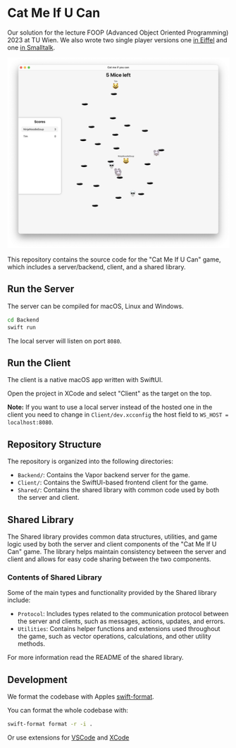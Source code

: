 # Cat Me If U Can

Our solution for the lecture FOOP (Advanced Object Oriented Programming) 2023 at TU Wien.
We also wrote two single player versions one [in Eiffel](https://github.com/paulpinter/cat_me_if_u_can) 
and one [in Smalltalk](https://github.com/Jozott00/CatMe_SmallTalk).

![Screenshot](screenshot.png)

This repository contains the source code for the "Cat Me If U Can" game, which includes a server/backend, client, and a shared library.

## Run the Server

The server can be compiled for macOS, Linux and Windows.

```bash
cd Backend
swift run
```
The local server will listen on port `8080`.

## Run the Client

The client is a native macOS app written with SwiftUI.

Open the project in XCode and select "Client" as the target on the top.

**Note:** If you want to use a local server instead of the hosted one in the 
client you need to change in `Client/dev.xcconfig` the host field 
to `WS_HOST = localhost:8080`.

## Repository Structure

The repository is organized into the following directories:

- `Backend/`: Contains the Vapor backend server for the game.
- `Client/`: Contains the SwiftUI-based frontend client for the game.
- `Shared/`: Contains the shared library with common code used by both the server and client.

## Shared Library

The Shared library provides common data structures, utilities, and game logic used by both the server and client components of the "Cat Me If U Can" game. The library helps maintain consistency between the server and client and allows for easy code sharing between the two components.

### Contents of Shared Library

Some of the main types and functionality provided by the Shared library include:

- `Protocol`: Includes types related to the communication protocol between the server and clients, such as messages, actions, updates, and errors.
- `Utilities`: Contains helper functions and extensions used throughout the game, such as vector operations, calculations, and other utility methods.

For more information read the README of the shared library.

## Development
We format the codebase with Apples [swift-format](https://github.com/apple/swift-format).

You can format the whole codebase with:
```bash
swift-format format -r -i .
```

Or use extensions for [VSCode](https://marketplace.visualstudio.com/items?itemName=vknabel.vscode-apple-swift-format)
and [XCode](https://github.com/ruiaureliano/X-SwiftFormat)
